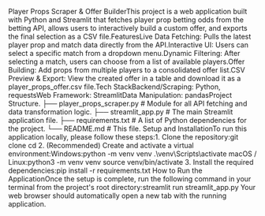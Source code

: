 Player Props Scraper & Offer BuilderThis project is a web application built with Python and Streamlit that fetches player prop betting odds from the betting API, allows users to interactively build a custom offer, and exports the final selection as a CSV file.FeaturesLive Data Fetching: Pulls the latest player prop and match data directly from the API.Interactive UI: Users can select a specific match from a dropdown menu.Dynamic Filtering: After selecting a match, users can choose from a list of available players.Offer Building: Add props from multiple players to a consolidated offer list.CSV Preview & Export: View the created offer in a table and download it as a player_props_offer.csv file.Tech StackBackend/Scraping: Python, requestsWeb Framework: StreamlitData Manipulation: pandasProject Structure.
├── player_props_scraper.py   # Module for all API fetching and data transformation logic.
├── streamlit_app.py          # The main Streamlit application file.
├── requirements.txt          # A list of Python dependencies for the project.
└── README.md                 # This file.
Setup and InstallationTo run this application locally, please follow these steps:1. Clone the repository:git clone <your-repository-url>
cd <your-repository-directory>
2. (Recommended) Create and activate a virtual environment:Windows:python -m venv venv
.\venv\Scripts\activate
macOS / Linux:python3 -m venv venv
source venv/bin/activate
3. Install the required dependencies:pip install -r requirements.txt
How to Run the ApplicationOnce the setup is complete, run the following command in your terminal from the project's root directory:streamlit run streamlit_app.py
Your web browser should automatically open a new tab with the running application.
